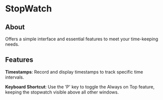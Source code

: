 # StopWatch

## About
Offers a simple interface and essential features to meet your time-keeping needs.

## Features

**Timestamps**: Record and display timestamps to track specific time intervals.

**Keyboard Shortcut**: Use the 'P' key to toggle the Always on Top feature, keeping the stopwatch visible above all other windows.
